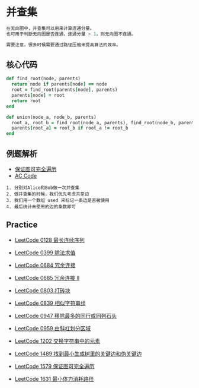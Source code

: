 # 并查集

```m
在无向图中，并查集可以用来计算连通分量。
也可用于判断无向图是否连通，连通分量 > 1，则无向图不连通。

需要注意，很多时候需要通过路径压缩来提高算法的效率。
```

## 核心代码

```ruby
def find_root(node, parents)
  return node if parents[node] == node
  root = find_root(parents[node], parents)
  parents[node] = root
  return root
end

def union(node_a, node_b, parents)
  root_a, root_b = find_root(node_a, parents), find_root(node_b, parents)
  parents[root_a] = root_b if root_a != root_b
end
```

## 例题解析

- [保证图可完全遍历](https://leetcode-cn.com/problems/remove-max-number-of-edges-to-keep-graph-fully-traversable/)
- [AC Code](leetcode_1579.rb)

```
1. 分别对Alice和Bob做一次并查集
2. 做并查集的时候，我们优先考虑共享边
3. 我们用一个数组 used 来标记一条边是否被使用
4. 最后统计未使用的边的条数即可
```

## Practice

- [LeetCode 0128 最长连续序列](https://leetcode-cn.com/problems/longest-consecutive-sequence/)

- [LeetCode 0399 除法求值](https://leetcode-cn.com/problems/evaluate-division/)

- [LeetCode 0684 冗余连接](https://leetcode-cn.com/problems/redundant-connection/)

- [LeetCode 0685 冗余连接 II](https://leetcode-cn.com/problems/redundant-connection-ii/)

- [LeetCode 0803 打砖块](https://leetcode-cn.com/problems/bricks-falling-when-hit/)

- [LeetCode 0839 相似字符串组](https://leetcode-cn.com/problems/similar-string-groups/)

- [LeetCode 0947 移除最多的同行或同列石头](https://leetcode-cn.com/problems/most-stones-removed-with-same-row-or-column/)

- [LeetCode 0959 由斜杠划分区域](https://leetcode-cn.com/problems/regions-cut-by-slashes/)

- [LeetCode 1202 交换字符串中的元素](https://leetcode-cn.com/problems/smallest-string-with-swaps/)

- [LeetCode 1489 找到最小生成树里的关键边和伪关键边](https://leetcode-cn.com/problems/find-critical-and-pseudo-critical-edges-in-minimum-spanning-tree/)

- [LeetCode 1579 保证图可完全遍历](https://leetcode-cn.com/problems/remove-max-number-of-edges-to-keep-graph-fully-traversable/)

- [LeetCode 1631 最小体力消耗路径](https://leetcode-cn.com/problems/path-with-minimum-effort/)
